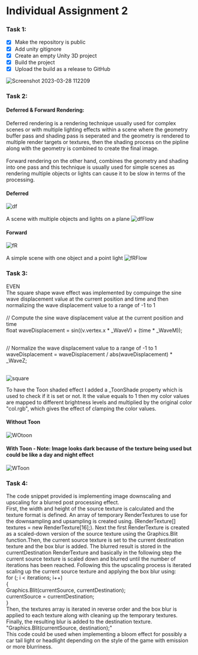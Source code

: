 # Individual Assignment 2

### Task 1:

- [X] Make the repository is public
- [X] Add unity gitignore
- [X] Create an empty Unity 3D project
- [X] Build the project
- [X] Upload the build as a release to GitHub
 
![Screenshot 2023-03-28 112209](https://user-images.githubusercontent.com/35810049/228287095-4ad6833b-014a-481f-8bc2-c7d180bb76a0.png)


### Task 2:

#### Deferred & Forward Rendering:

Deferred rendering is a rendering technique usually used for complex scenes or with multiple lighting effects within a scene where the geometry buffer pass and shading pass is seperated and the geometry is rendered to multiple render targets or textures, then the shading process on the pipline along with the geometry is combined to create the final image. </br></br>
Forward rendering on the other hand, combines the geometry and shading into one pass and this technique is usually used for simple scenes as rendering multiple objects or lights can cause it to be slow in terms of the processing.

#### Deferred 
![df](https://user-images.githubusercontent.com/35810049/228343257-bf8c78db-e358-441d-aac5-1b35b880095a.png)
</br></br>
A scene with multiple objects and lights on a plane
![dfFlow](https://user-images.githubusercontent.com/35810049/228347567-989b4505-dbd2-4efb-b35f-bf2212f111e7.png)



#### Forward
![fR](https://user-images.githubusercontent.com/35810049/228343347-eaeb6215-cafe-4e8a-a76e-ac0d812ed002.png)
</br></br>
A simple scene with one object and a point light
![fRFlow](https://user-images.githubusercontent.com/35810049/228352612-7660580a-a4f7-457b-9646-40e831b7c5df.png)

### Task 3:
EVEN<br>
The square shape wave effect was implemented by compuinge the sine wave displacement value at the current position and time and then normalizing the wave displacement value to a range of -1 to 1</br></br>
// Compute the sine wave displacement value at the current position and time</br>
   float waveDisplacement = sin((v.vertex.x * _WaveV) + (time * _WaveM));</br></br>

// Normalize the wave displacement value to a range of -1 to 1</br>
   waveDisplacement = waveDisplacement / abs(waveDisplacement) * _WaveZ;</br></br>
   
   ![square](https://user-images.githubusercontent.com/35810049/228365663-ef1d92fc-38a7-4638-b337-e0c093a0f9cd.png)

   
To have the Toon shaded effect I added a _ToonShade property which is used to check if it is set or not. It the value equals to 1 then my color values are mapped to different brightness levels and multiplied by the original color "col.rgb", which gives the effect of clamping the color values.

#### Without Toon
![WOtoon](https://user-images.githubusercontent.com/35810049/228366235-4d46f98e-9c55-4042-94be-7767cc499a86.png)

#### With Toon  - Note: Image looks dark because of the texture being used but could be like a day and night effect
![WToon](https://user-images.githubusercontent.com/35810049/228366256-8cd6f672-c458-4c31-8c52-96f2bbaae733.png)

### Task 4:

The code snippet provided is implementing image downscaling and upscaling for a blurred post processing effect.</br>
First, the width and height of the source texture is calculated and the texture format is defined. An array of temporary RenderTextures to use for the downsampling and upsampling is created using. (RenderTexture[] textures = new RenderTexture[16];). Next the first RenderTexture is created as a scaled-down version of the source texture using the Graphics.Blit function.Then, the current source texture is set to the current destination texture and the box blur is added. The blurred result is stored in the currentDestination RenderTexture and basically in the following step the current source texture is scaled down and blurred until the number of iterations has been reached. Following this the upscaling process is iterated scaling up the current source texture and applying the box blur using:</br>
for (; i < iterations; i++)</br>
    {</br>
        Graphics.Blit(currentSource, currentDestination);</br>
        currentSource = currentDestination;</br>
    }</br>
Then, the textures array is iterated in reverse order and the box blur is applied to each texture along with cleaning up the temporary textures. Finally, the resulting blur is added to the destination texture. "Graphics.Blit(currentSource, destination);"</br>
This code could be used when implementing a bloom effect for possibly a car tail light or headlight depending on the style of the game with emission or more blurriness.







